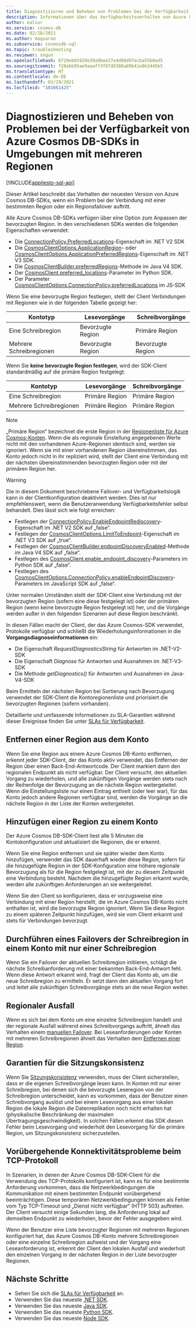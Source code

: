 ```yaml
---
title: Diagnostizieren und Beheben von Problemen bei der Verfügbarkeit von Azure Cosmos DB-SDKs in Umgebungen mit mehreren Regionen
description: Informationen über das Verfügbarkeitsverhalten von Azure Cosmos DB-SDKs in Umgebungen mit mehreren Regionen
author: ealsur
ms.service: cosmos-db
ms.date: 02/18/2021
ms.author: maquaran
ms.subservice: cosmosdb-sql
ms.topic: troubleshooting
ms.reviewer: sngun
ms.openlocfilehash: 0720eb01920e39a9bee27e4d00d97acba55b0ad5
ms.sourcegitcommit: f28ebb95ae9aaaff3f87d8388a09b41e0b3445b5
ms.translationtype: HT
ms.contentlocale: de-DE
ms.lasthandoff: 03/29/2021
ms.locfileid: "101661425"
---
```

# <a name="diagnose-and-troubleshoot-the-availability-of-azure-cosmos-sdks-in-multiregional-environments"></a>Diagnostizieren und Beheben von Problemen bei der Verfügbarkeit von Azure Cosmos DB-SDKs in Umgebungen mit mehreren Regionen
[!INCLUDE[appliesto-sql-api](includes/appliesto-sql-api.md)]

Dieser Artikel beschreibt das Verhalten der neuesten Version von Azure Cosmos DB-SDKs, wenn ein Problem bei der Verbindung mit einer bestimmten Region oder ein Regionsfailover auftritt.

Alle Azure Cosmos DB-SDKs verfügen über eine Option zum Anpassen der bevorzugten Region. In den verschiedenen SDKs werden die folgenden Eigenschaften verwendet:

* Die [ConnectionPolicy.PreferredLocations](/dotnet/api/microsoft.azure.documents.client.connectionpolicy.preferredlocations)-Eigenschaft im .NET V2 SDK
* Die [CosmosClientOptions.ApplicationRegion](/dotnet/api/microsoft.azure.cosmos.cosmosclientoptions.applicationregion)- oder [CosmosClientOptions.ApplicationPreferredRegions](/dotnet/api/microsoft.azure.cosmos.cosmosclientoptions.applicationpreferredregions)-Eigenschaft im .NET V3 SDK.
* Die [CosmosClientBuilder.preferredRegions](/java/api/com.azure.cosmos.cosmosclientbuilder.preferredregions)-Methode im Java V4 SDK.
* Der [CosmosClient.preferred_locations](/python/api/azure-cosmos/azure.cosmos.cosmos_client.cosmosclient)-Parameter im Python SDK.
* Der Parameter [CosmosClientOptions.ConnectionPolicy.preferredLocations](/javascript/api/@azure/cosmos/connectionpolicy#preferredlocations) im JS-SDK

Wenn Sie eine bevorzugte Region festlegen, stellt der Client Verbindungen mit Regionen wie in der folgenden Tabelle gezeigt her:

|Kontotyp |Lesevorgänge |Schreibvorgänge |
|------------------------|--|--|
| Eine Schreibregion | Bevorzugte Region | Primäre Region  |
| Mehrere Schreibregionen | Bevorzugte Region | Bevorzugte Region  |

Wenn Sie **keine bevorzugte Region festlegen**, wird der SDK-Client standardmäßig auf die primäre Region festgelegt:

|Kontotyp |Lesevorgänge |Schreibvorgänge |
|------------------------|--|--|
| Eine Schreibregion | Primäre Region | Primäre Region |
| Mehrere Schreibregionen | Primäre Region  | Primäre Region  |

> [!NOTE]
> „Primäre Region“ bezeichnet die erste Region in der [Regionenliste für Azure Cosmos-Konten](distribute-data-globally.md).
> Wenn die als regionale Einstellung angegebenen Werte nicht mit den vorhandenen Azure-Regionen identisch sind, werden sie ignoriert. Wenn sie mit einer vorhandenen Region übereinstimmen, das Konto jedoch nicht in ihr repliziert wird, stellt der Client eine Verbindung mit der nächsten übereinstimmenden bevorzugten Region oder mit der primären Region her.

> [!WARNING]
> Die in diesem Dokument beschriebene Failover- und Verfügbarkeitslogik kann in der Clientkonfiguration deaktiviert werden. Dies ist nur empfehlenswert, wenn die Benutzeranwendung Verfügbarkeitsfehler selbst behandelt. Dies lässt sich wie folgt erreichen:
>
> * Festlegen der [ConnectionPolicy.EnableEndpointRediscovery](/dotnet/api/microsoft.azure.documents.client.connectionpolicy.enableendpointdiscovery)-Eigenschaft im .NET V2 SDK auf „false“.
> * Festlegen der [CosmosClientOptions.LimitToEndpoint](/dotnet/api/microsoft.azure.cosmos.cosmosclientoptions.limittoendpoint)-Eigenschaft im .NET V3 SDK auf „true“.
> * Festlegen der [CosmosClientBuilder.endpointDiscoveryEnabled](/java/api/com.azure.cosmos.cosmosclientbuilder.endpointdiscoveryenabled)-Methode im Java V4 SDK auf „false“.
> * Festlegen des [CosmosClient.enable_endpoint_discovery](/python/api/azure-cosmos/azure.cosmos.cosmos_client.cosmosclient)-Parameters im Python SDK auf „false“.
> * Festlegen des [CosmosClientOptions.ConnectionPolicy.enableEndpointDiscovery](/javascript/api/@azure/cosmos/connectionpolicy#enableEndpointDiscovery)-Parameters im JavaScript SDK auf „false“.

Unter normalen Umständen stellt der SDK-Client eine Verbindung mit der bevorzugten Region (sofern eine diese festgelegt ist) oder der primären Region (wenn keine bevorzugte Region festgelegt ist) her, und die Vorgänge werden außer in den folgenden Szenarien auf diese Region beschränkt.

In diesen Fällen macht der Client, der das Azure Cosmos-SDK verwendet, Protokolle verfügbar und schließt die Wiederholungsinformationen in die **Vorgangsdiagnoseinformationen** ein:

* Die Eigenschaft *RequestDiagnosticsString* für Antworten im .NET-V2-SDK
* Die Eigenschaft *Diagnose* für Antworten und Ausnahmen im .NET-V3-SDK
* Die Methode *getDiagnostics()* für Antworten und Ausnahmen im Java-V4-SDK

Beim Ermitteln der nächsten Region bei Sortierung nach Bevorzugung verwendet der SDK-Client die Kontoregionenliste und priorisiert die bevorzugten Regionen (sofern vorhanden).

Detaillierte und umfassende Informationen zu SLA-Garantien während dieser Ereignisse finden Sie unter [SLAs für Verfügbarkeit](high-availability.md#slas-for-availability).

## <a name="removing-a-region-from-the-account"></a><a id="remove-region"></a>Entfernen einer Region aus dem Konto

Wenn Sie eine Region aus einem Azure Cosmos DB-Konto entfernen, erkennt jeder SDK-Client, der das Konto aktiv verwendet, das Entfernen der Region über einen Back-End-Antwortcode. Der Client markiert dann den regionalen Endpunkt als nicht verfügbar. Der Client versucht, den aktuellen Vorgang zu wiederholen, und alle zukünftigen Vorgänge werden stets nach der Reihenfolge der Bevorzugung an die nächste Region weitergeleitet. Wenn die Einstellungsliste nur einen Eintrag enthielt (oder leer war), für das Konto jedoch andere Regionen verfügbar sind, werden die Vorgänge an die nächste Region in der Liste der Konten weitergeleitet.

## <a name="adding-a-region-to-an-account"></a>Hinzufügen einer Region zu einem Konto

Der Azure Cosmos DB-SDK-Client liest alle 5 Minuten die Kontokonfiguration und aktualisiert die Regionen, die er erkennt.

Wenn Sie eine Region entfernen und sie später wieder dem Konto hinzufügen, verwendet das SDK dauerhaft wieder diese Region, sofern für die hinzugefügte Region in der SDK-Konfiguration eine höhere regionale Bevorzugung als für die Region festgelegt ist, mit der zu diesem Zeitpunkt eine Verbindung besteht. Nachdem die hinzugefügte Region erkannt wurde, werden alle zukünftigen Anforderungen an sie weitergeleitet.

Wenn Sie den Client so konfigurieren, dass er vorzugsweise eine Verbindung mit einer Region herstellt, die im Azure Cosmos DB-Konto nicht enthalten ist, wird die bevorzugte Region ignoriert. Wenn Sie diese Region zu einem späteren Zeitpunkt hinzufügen, wird sie vom Client erkannt und stets für Verbindungen bevorzugt.

## <a name="fail-over-the-write-region-in-a-single-write-region-account"></a><a id="manual-failover-single-region"></a>Durchführen eines Failovers der Schreibregion in einem Konto mit nur einer Schreibregion

Wenn Sie ein Failover der aktuellen Schreibregion initiieren, schlägt die nächste Schreibanforderung mit einer bekannten Back-End-Antwort fehl. Wenn diese Antwort erkannt wird, fragt der Client das Konto ab, um die neue Schreibregion zu ermitteln. Er setzt dann den aktuellen Vorgang fort und leitet alle zukünftigen Schreibvorgänge stets an die neue Region weiter.

## <a name="regional-outage"></a>Regionaler Ausfall

Wenn es sich bei dem Konto um eine einzelne Schreibregion handelt und der regionale Ausfall während eines Schreibvorgangs auftritt, ähnelt das Verhalten einem [manuellen Failover](#manual-failover-single-region). Bei Leseanforderungen oder Konten mit mehreren Schreibregionen ähnelt das Verhalten dem [Entfernen einer Region](#remove-region).

## <a name="session-consistency-guarantees"></a>Garantien für die Sitzungskonsistenz

Wenn Sie [Sitzungskonsistenz](consistency-levels.md#guarantees-associated-with-consistency-levels) verwenden, muss der Client sicherstellen, dass er die eigenen Schreibvorgänge lesen kann. In Konten mit nur einer Schreibregion, bei denen sich die bevorzugte Leseregion von der Schreibregion unterscheidet, kann es vorkommen, dass der Benutzer einen Schreibvorgang auslöst und bei einem Lesevorgang aus einer lokalen Region die lokale Region die Datenreplikation noch nicht erhalten hat (physikalische Beschränkung der maximalen Übertragungsgeschwindigkeit). In solchen Fällen erkennt das SDK diesen Fehler beim Lesevorgang und wiederholt den Lesevorgang für die primäre Region, um Sitzungskonsistenz sicherzustellen.

## <a name="transient-connectivity-issues-on-tcp-protocol"></a>Vorübergehende Konnektivitätsprobleme beim TCP-Protokoll

In Szenarien, in denen der Azure Cosmos DB-SDK-Client für die Verwendung des TCP-Protokolls konfiguriert ist, kann es für eine bestimmte Anforderung vorkommen, dass die Netzwerkbedingungen die Kommunikation mit einem bestimmten Endpunkt vorübergehend beeinträchtigen. Diese temporären Netzwerkbedingungen können als Fehler vom Typ TCP-Timeout und „Dienst nicht verfügbar“ (HTTP 503) auftreten. Der Client versucht einige Sekunden lang, die Anforderung lokal auf demselben Endpunkt zu wiederholen, bevor der Fehler ausgegeben wird.

Wenn der Benutzer eine Liste bevorzugter Regionen mit mehreren Regionen konfiguriert hat, das Azure Cosmos DB-Konto mehrere Schreibregionen oder eine einzelne Schreibregion aufweist und der Vorgang eine Leseanforderung ist, erkennt der Client den lokalen Ausfall und wiederholt den einzelnen Vorgang in der nächsten Region in der Liste bevorzugter Regionen.

## <a name="next-steps"></a>Nächste Schritte

* Sehen Sie sich die [SLAs für Verfügbarkeit](high-availability.md#slas-for-availability) an.
* Verwenden Sie das neueste [.NET SDK](sql-api-sdk-dotnet-standard.md).
* Verwenden Sie das neueste [Java SDK](sql-api-sdk-java-v4.md).
* Verwenden Sie das neueste [Python SDK](sql-api-sdk-python.md).
* Verwenden Sie das neueste [Node SDK](sql-api-sdk-node.md).
